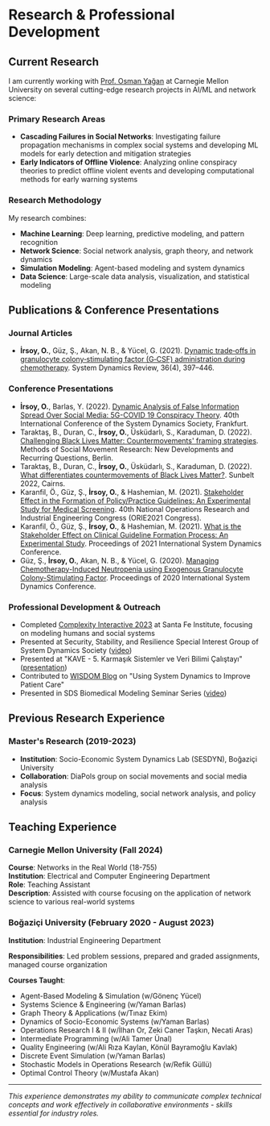 # Research & Professional Development

## Current Research

I am currently working with [Prof. Osman Yağan](http://users.ece.cmu.edu/~oyagan/) at Carnegie Mellon University on several cutting-edge research projects in AI/ML and network science:

### Primary Research Areas
- **Cascading Failures in Social Networks**: Investigating failure propagation mechanisms in complex social systems and developing ML models for early detection and mitigation strategies
- **Early Indicators of Offline Violence**: Analyzing online conspiracy theories to predict offline violent events and developing computational methods for early warning systems

### Research Methodology
My research combines:
- **Machine Learning**: Deep learning, predictive modeling, and pattern recognition
- **Network Science**: Social network analysis, graph theory, and network dynamics
- **Simulation Modeling**: Agent-based modeling and system dynamics
- **Data Science**: Large-scale data analysis, visualization, and statistical modeling

## Publications & Conference Presentations

### Journal Articles
- **İrsoy, O.**, Güz, Ş., Akan, N. B., & Yücel, G. (2021). [Dynamic trade‐offs in granulocyte colony‐stimulating factor (G‐CSF) administration during chemotherapy](https://onlinelibrary.wiley.com/doi/abs/10.1002/sdr.1671). System Dynamics Review, 36(4), 397–446.

### Conference Presentations
- **İrsoy, O.**, Barlas, Y. (2022). [Dynamic Analysis of False Information Spread Over Social Media: 5G-COVID 19 Conspiracy Theory](https://systemdynamics.org/conference-schedule/). 40th International Conference of the System Dynamics Society, Frankfurt.
- Taraktaş, B., Duran, C., **İrsoy, O.**, Üsküdarlı, S., Karaduman, D. (2022). [Challenging Black Lives Matter: Countermovements' framing strategies](https://protestinstitut.eu/wp-content/uploads/2022/09/social_movement_program_small.pdf). Methods of Social Movement Research: New Developments and Recurring Questions, Berlin.
- Taraktaş, B., Duran, C., **İrsoy, O.**, Üsküdarlı, S., Karaduman, D. (2022). [What differentiates countermovements of Black Lives Matter?](https://static1.squarespace.com/static/60c9503dcaf858285d42c5e1/t/62c2cd15edc7b10960759459/1656933654669/sunbelt_2022_agenda_FINAL.pdf). Sunbelt 2022, Cairns.
- Karanfil, Ö., Güz, Ş., **İrsoy, O.**, & Hashemian, M. (2021). [Stakeholder Effect in the Formation of Policy/Practice Guidelines: An Experimental Study for Medical Screening](https://www.yaem2021.org/static/Yaem2021_BildiriKitabi.pdf). 40th National Operations Research and Industrial Engineering Congress (ORIE2021 Congress).
- Karanfil, Ö., Güz, Ş., **İrsoy, O.**, & Hashemian, M. (2021). [What is the Stakeholder Effect on Clinical Guideline Formation Process: An Experimental Study](https://proceedings.systemdynamics.org/2021/papers/P1084.pdf). Proceedings of 2021 International System Dynamics Conference.
- Güz, Ş., **İrsoy, O.**, Akan, N. B., & Yücel, G. (2020). [Managing Chemotherapy-Induced Neutropenia using Exogenous Granulocyte Colony-Stimulating Factor](https://proceedings.systemdynamics.org/2020/papers/P1152.pdf). Proceedings of 2020 International System Dynamics Conference.

### Professional Development & Outreach
- Completed [Complexity Interactive 2023](https://www.santafe.edu/engage/learn/programs/complexity-interactive) at Santa Fe Institute, focusing on modeling humans and social systems
- Presented at Security, Stability, and Resilience Special Interest Group of System Dynamics Society ([video](https://www.youtube.com/watch?v=13XmXhQ8wTU))
- Presented at "KAVE - 5. Karmaşık Sistemler ve Veri Bilimi Çalıştayı" ([presentation](https://uzay00.github.io/kahve/calistay/))
- Contributed to [WISDOM Blog](https://systemdynamics.org/using-system-dynamics-to-improve-patient-care/) on "Using System Dynamics to Improve Patient Care"
- Presented in SDS Biomedical Modeling Seminar Series ([video](https://systemdynamics.org/system-dynamics-biomedical-modeling/))

## Previous Research Experience

### Master's Research (2019-2023)
- **Institution**: Socio-Economic System Dynamics Lab (SESDYN), Boğaziçi University
- **Collaboration**: DiaPols group on social movements and social media analysis
- **Focus**: System dynamics modeling, social network analysis, and policy analysis

## Teaching Experience

### Carnegie Mellon University (Fall 2024)
**Course**: Networks in the Real World (18-755)  
**Institution**: Electrical and Computer Engineering Department  
**Role**: Teaching Assistant  
**Description**: Assisted with course focusing on the application of network science to various real-world systems

### Boğaziçi University (February 2020 - August 2023)
**Institution**: Industrial Engineering Department

**Responsibilities**: Led problem sessions, prepared and graded assignments, managed course organization

**Courses Taught**:
- Agent-Based Modeling & Simulation (w/Gönenç Yücel)
- Systems Science & Engineering (w/Yaman Barlas)
- Graph Theory & Applications (w/Tınaz Ekim)
- Dynamics of Socio-Economic Systems (w/Yaman Barlas)
- Operations Research I & II (w/İlhan Or, Zeki Caner Taşkın, Necati Aras)
- Intermediate Programming (w/Ali Tamer Ünal)
- Quality Engineering (w/Ali Rıza Kaylan, Könül Bayramoğlu Kavlak)
- Discrete Event Simulation (w/Yaman Barlas)
- Stochastic Models in Operations Research (w/Refik Güllü)
- Optimal Control Theory (w/Mustafa Akan)

---

*This experience demonstrates my ability to communicate complex technical concepts and work effectively in collaborative environments - skills essential for industry roles.*

